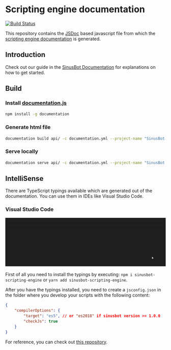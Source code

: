 # Scripting engine documentation

[![Build Status](https://travis-ci.org/SinusBot/scripting-docs.svg?branch=master)](https://travis-ci.org/SinusBot/scripting-docs)

This repository contains the [JSDoc](http://usejsdoc.org) based javascript file from which the [scripting engine documentation](https://sinusbot.github.io/scripting-docs/) is generated.

## Introduction

Check out our guide in the [SinusBot Documentation](https://sinusbot.github.io/docs/scripts/) for explanations on how to get started.

## Build

### Install [documentation.js](https://github.com/documentationjs/documentation)

```bash
npm install -g documentation
```

### Generate html file

```bash
documentation build api/ -c documentation.yml --project-name "SinusBot Scripting Engine" --project-version " " --shallow -f html -o documentation
```

### Serve locally

```bash
documentation serve api/ -c documentation.yml --project-name "SinusBot Scripting Engine" --project-version " " --shallow -w
```

## IntelliSense

There are TypeScript typings available which are generated out of the documentation. You can use them in IDEs like Visual Studio Code.

### Visual Studio Code

![Visual Studio Code IntelliSense demo](intellisense-demo.gif)

First of all you need to install the typings by executing: `npm i sinusbot-scripting-engine` or `yarn add sinusbot-scripting-engine`.

After you have the typings installed, you need to create a `jsconfig.json` in the folder where you develop your scripts with the following content:

```json
{
    "compilerOptions": {
        "target": "es5", // or "es2018" if sinusbot version >= 1.0.0
        "checkJs": true
    }
}
```

For reference, you can check out [this repository](https://github.com/SinusBot/scripts).
